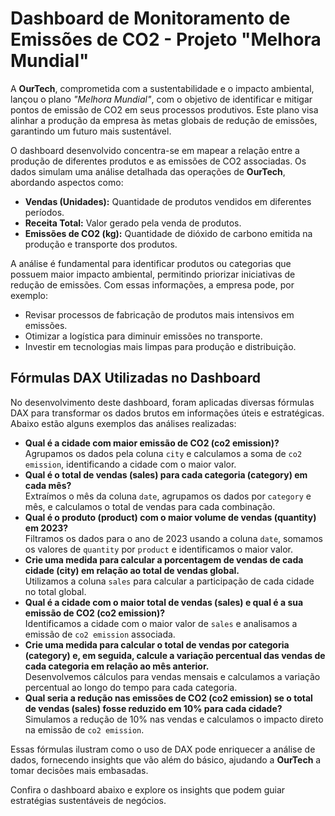 <h1>Dashboard de Monitoramento de Emissões de CO2 - Projeto "Melhora Mundial"</h1>

<p>
A <strong>OurTech</strong>, comprometida com a sustentabilidade e o impacto ambiental, lançou o plano <em>"Melhora Mundial"</em>, com o objetivo de identificar e mitigar pontos de emissão de CO2 em seus processos produtivos. Este plano visa alinhar a produção da empresa às metas globais de redução de emissões, garantindo um futuro mais sustentável.
</p>

<p>
O dashboard desenvolvido concentra-se em mapear a relação entre a produção de diferentes produtos e as emissões de CO2 associadas. Os dados simulam uma análise detalhada das operações de <strong>OurTech</strong>, abordando aspectos como:
</p>

<ul>
    <li><strong>Vendas (Unidades):</strong> Quantidade de produtos vendidos em diferentes períodos.</li>
    <li><strong>Receita Total:</strong> Valor gerado pela venda de produtos.</li>
    <li><strong>Emissões de CO2 (kg):</strong> Quantidade de dióxido de carbono emitida na produção e transporte dos produtos.</li>
</ul>

<p>
A análise é fundamental para identificar produtos ou categorias que possuem maior impacto ambiental, permitindo priorizar iniciativas de redução de emissões. Com essas informações, a empresa pode, por exemplo:
</p>

<ul>
    <li>Revisar processos de fabricação de produtos mais intensivos em emissões.</li>
    <li>Otimizar a logística para diminuir emissões no transporte.</li>
    <li>Investir em tecnologias mais limpas para produção e distribuição.</li>
</ul>

<h2>Fórmulas DAX Utilizadas no Dashboard</h2>
<p>
No desenvolvimento deste dashboard, foram aplicadas diversas fórmulas DAX para transformar os dados brutos em informações úteis e estratégicas. Abaixo estão alguns exemplos das análises realizadas:
</p>

<ul>
    <li><strong>Qual é a cidade com maior emissão de CO2 (co2 emission)?</strong><br>
        Agrupamos os dados pela coluna <code>city</code> e calculamos a soma de <code>co2 emission</code>, identificando a cidade com o maior valor.
    </li>
    <li><strong>Qual é o total de vendas (sales) para cada categoria (category) em cada mês?</strong><br>
        Extraímos o mês da coluna <code>date</code>, agrupamos os dados por <code>category</code> e mês, e calculamos o total de vendas para cada combinação.
    </li>
    <li><strong>Qual é o produto (product) com o maior volume de vendas (quantity) em 2023?</strong><br>
        Filtramos os dados para o ano de 2023 usando a coluna <code>date</code>, somamos os valores de <code>quantity</code> por <code>product</code> e identificamos o maior valor.
    <li><strong>Crie uma medida para calcular a porcentagem de vendas de cada cidade (city) em relação ao total de vendas global.</strong><br>
        Utilizamos a coluna <code>sales</code> para calcular a participação de cada cidade no total global.
    </li>
    <li><strong>Qual é a cidade com o maior total de vendas (sales) e qual é a sua emissão de CO2 (co2 emission)?</strong><br>
        Identificamos a cidade com o maior valor de <code>sales</code> e analisamos a emissão de <code>co2 emission</code> associada.
    </li>
    <li><strong>Crie uma medida para calcular o total de vendas por categoria (category) e, em seguida, calcule a variação percentual das vendas de cada categoria em relação ao mês anterior.</strong><br>
        Desenvolvemos cálculos para vendas mensais e calculamos a variação percentual ao longo do tempo para cada categoria.
    </li>
    <li><strong>Qual seria a redução nas emissões de CO2 (co2 emission) se o total de vendas (sales) fosse reduzido em 10% para cada cidade?</strong><br>
        Simulamos a redução de 10% nas vendas e calculamos o impacto direto na emissão de <code>co2 emission</code>.
    </li>
</ul>

<p>
Essas fórmulas ilustram como o uso de DAX pode enriquecer a análise de dados, fornecendo insights que vão além do básico, ajudando a <strong>OurTech</strong> a tomar decisões mais embasadas.
</p>

<p>
Confira o dashboard abaixo e explore os insights que podem guiar estratégias sustentáveis de negócios.
</p>
